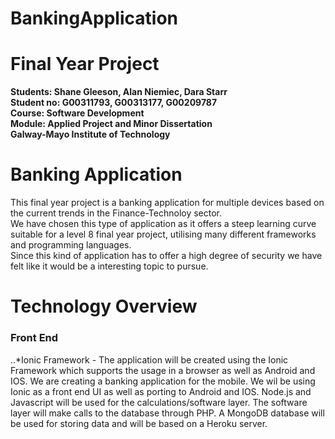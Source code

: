# BankingApplication

Final Year Project
===================

**Students: Shane Gleeson, Alan Niemiec, Dara Starr**<br>
**Student no: G00311793, G00313177, G00209787**<br>
**Course: Software Development**<br>
**Module: Applied Project and Minor Dissertation**<br>
**Galway-Mayo Institute of Technology**

Banking Application <br>
===================
This final year project is a banking application for multiple devices based on the current trends in the Finance-Technoloy sector.<br>
We have chosen this type of application as it offers a steep learning curve suitable for a level 8 final year project, utilising many different frameworks and
programming languages.<br> Since this kind of application has to offer a high degree of security we have felt like it would be a interesting topic to pursue. <br>

Technology Overview <br>
===================
### Front End <br>
..*Ionic Framework -
The application will be created using the Ionic Framework which supports the usage in a browser as well as Android and IOS.
We are creating a banking application for the mobile.
We wil be using Ionic as a front end UI as well as porting to Android and IOS.
Node.js and Javascript will be used for the calculations/software layer.
The software layer will make calls to the database through PHP.
A MongoDB database will be used for storing data and will be based on a Heroku server.
